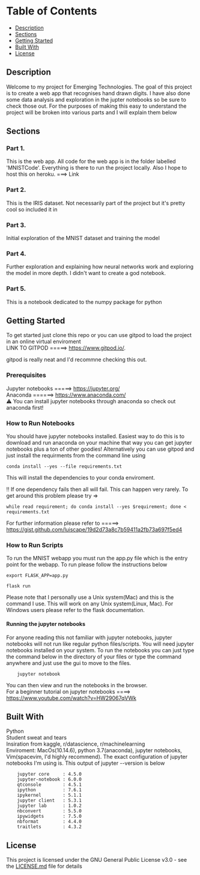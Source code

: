 # Table of Contents
* [Description](#description)
* [Sections](#sections)
* [Getting Started](#getting-started)
* [Built With](#built-with)
* [License](#license)

## Description

Welcome to my project for Emerging Technologies. The goal of this project is to create a web app that recognises hand drawn digits. I have also done some data analysis and exploration in the jupter notebooks so be sure to check those out. For the purposes of making this easy to understand the project will be broken into various parts and I will explain them below

## Sections

### Part 1. 
This is the web app. All code for the web app is in the folder labelled 'MNISTCode'. Everything is there to run the project locally. Also I hope to host this on heroku. ===> Link

### Part 2. 

This is the IRIS dataset. Not necessarily part of the project but it's pretty cool so included it in

### Part 3. 

Initial exploration of the MNIST dataset and training the model

### Part 4. 

Further exploration and explaining how neural networks work and exploring the model in more depth. I didn't want to create a god notebook. 

### Part 5. 

This is a notebook dedicated to the numpy package for python

## Getting Started

To get started just clone this repo or you can use gitpod to load the project in an online virtual enviroment</br>
LINK TO GITPOD =====> https://www.gitpod.io/.

gitpod is really neat and I'd recommne checking this out.

### Prerequisites

Jupyter notebooks =====> https://jupyter.org/ </br>
Anaconda ======> https://www.anaconda.com/ </br>
:warning: You can install jupyter notebooks through anaconda so check out anaconda first!

### How to Run Notebooks
You should have jupyter notebooks installed. Easiest way to do this is to download and run anaconda on your machine that way you can get jupyter notebooks plus a ton of other goodies! Alternatively you can use gitpod and just install the requirments from the command line using

    conda install --yes --file requirements.txt

This will install the dependencies to your conda enviroment. </br>

:bangbang: If one dependency fails then all will fail. This can happen very rarely. To get around this problem please try =>

    while read requirement; do conda install --yes $requirement; done < requirements.txt
  
For further information please refer to =====> https://gist.github.com/luiscape/19d2d73a8c7b59411a2fb73a697f5ed4 


### How to Run Scripts

To run the MNIST webapp you must run the app.py file which is the entry point for the webapp. To run please follow the instructions below 

    export FLASK_APP=app.py
    
    flask run

Please note that I personally use a Unix system(Mac) and this is the command I use. This will work on any Unix system(Linux, Mac). For Windows users please refer to the flask documentation.

#### Running the jupyter notebooks
For anyone reading this not familiar with jupyter notebooks, jupyter notebooks will not run like regular python files/scripts. You will need jupyter notebooks installed on your system. To run the notebooks you can just type the command below in the directory of your files or type the command anywhere and just use the gui to move to the files.
        
        jupyter notebook 
        
You can then view and run the notebooks in the browser. </br>
For a beginner tutorial on jupyter notebooks ====> https://www.youtube.com/watch?v=HW29067qVWk


## Built With
Python </br>
Student sweat and tears </br>
Insiration from kaggle, r/datascience, r/machinelearning </br>
Enviroment: MacOs(10.14.6), python 3.7(anaconda), jupyter notebooks, Vim(spacevim, I'd highly recommend). The exact configuration of jupyter notebooks I'm using is. This output of jupyter --version is below


        jupyter core     : 4.5.0
        jupyter-notebook : 6.0.0
        qtconsole        : 4.5.1
        ipython          : 7.6.1
        ipykernel        : 5.1.1
        jupyter client   : 5.3.1
        jupyter lab      : 1.0.2
        nbconvert        : 5.5.0
        ipywidgets       : 7.5.0
        nbformat         : 4.4.0
        traitlets        : 4.3.2



## License

This project is licensed under the GNU General Public License v3.0 - see the [LICENSE.md](LICENSE) file for details
